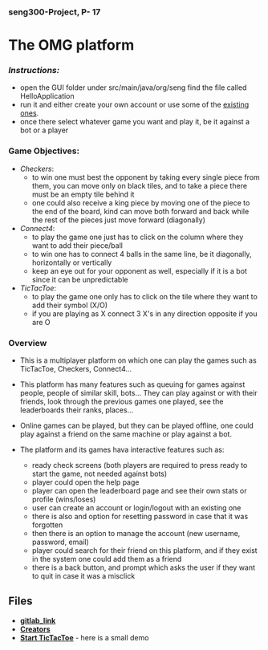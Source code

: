 ### seng300-Project, P- 17 

# The OMG platform

### *Instructions:*
- open the GUI folder under src/main/java/org/seng find the file called HelloApplication
- run it and either create your own account or use some of the [existing ones](./database.txt).
- once there select whatever game you want and play it, be it against a bot or a player

### Game Objectives:
  - *Checkers*:
    - to win one must best the opponent by taking every single piece from them, you can move only on black tiles, and to take a piece there must be an empty tile behind it
    - one could also receive a king piece by moving one of the piece to the end of the board, kind can move both forward and back while the rest of the pieces just move forward (diagonally)
  - *Connect4*:
    - to play the game one just has to click on the column where they want to add their piece/ball
    - to win one has to connect 4 balls in the same line, be it diagonally, horizontally or vertically 
    - keep an eye out for your opponent as well, especially if it is a bot since it can be unpredictable
  - *TicTacToe*:
    - to play the game one only has to click on the tile where they want to add their symbol (X/O)
    - if you are playing as X connect 3 X's in any direction opposite if you are O 
### Overview

- This is a multiplayer platform on which one can play the games such as TicTacToe, Checkers, Connect4...

- This platform has many features such as queuing for games against people, people of similar skill, bots... They can play against or with their friends, look through the previous games one played, see the leaderboards their ranks, places... 

- Online games can be played, but they can be played offline, one could play against a friend on the same machine or play against a bot.  

- The platform and its games hava interactive features such as:
  - ready check screens (both players are required to press ready to start the game, not needed against bots) 
  - player could open the help page 
  -  player can open the leaderboard page and see their own stats or profile (wins/loses)
  -  user can create an account or login/logout with an existing one
  -  there is also and option for resetting password in case that it was forgotten
  -  then there is an option to manage the account (new username, password, email)
  -  player could search for their friend on this platform, and if they exist in the system one could add them as a friend
  -  there is a back button, and prompt which asks the user if they want to quit in case it was a misclick


## 

## Files

- [**gitlab_link**](./gitlab_link.txt) 
- [**Creators**](./team.md)
- [**Start TicTacToe**](./gui/HelloApplication) - here is a small demo